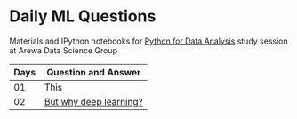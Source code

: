
# Daily ML Questions 

Materials and IPython notebooks for [Python for Data Analysis](https://wesmckinney.com/book/python-basics.html) study session at Arewa Data Science Group



| Days  |  Question and Answer  |
| ------------- | ------------- |
| 01   |  This | 
| 02   |  [But why deep learning?](https://github.com/shmuhammad2004/dailyml.git)  |
